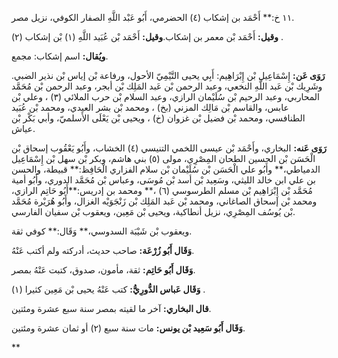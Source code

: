 ١١ خ:** أَحْمَد بن إشكاب (٤) الحضرمي، أَبُو عَبْد اللَّهِ الصفار الكوفي، نزيل مصر.

**وقيل:** أَحْمَد بْن معمر بن إشكاب.**وقيل:** أَحْمَد بْن عُبَيد اللَّهِ (١) بْن إشكاب (٢) .

**ويُقال:** اسم إشكاب: مجمع.

**رَوَى عَن:** إِسْمَاعِيل بْن إِبْرَاهِيم: أَبِي يحيى التَّيْمِيّ الأحول، ورفاعة بْن إياس بْن نذير الضبي. وشَرِيك بْن عَبد اللَّهِ النخعي، وعبد الرحمن بْن عَبد المَلِك بْن أبجر، وعبد الرحمن بْن مُحَمَّد المحاربي، وعبد الرحيم بْن سُلَيْمان الرازي، وعبد السلام بْن حرب الملائي (٣) ، وعلي بْن عابس، والقاسم بْن مَالِك المزني (بخ) ، ومحمد بْن بشر العبدي، ومحمد بْن عُبَيد الطنافسي، ومحمد بْن فضيل بْن غزوان (خ) ، ويحيى بْن يَعْلَى الأَسلميّ، وأبي بَكْر بْن عياش.

**رَوَى عَنه:** البخاري، وأَحْمَد بْن عيسى اللخمي التنيسي (٤) الخشاب، وأَبُو يَعْقُوب إسحاق بْن الْحَسَن بْن الحسين الطحان المِصْرِي، مولى (٥) بني هاشم، وبكر بْن سهل بْن إِسْمَاعِيل الدمياطي،** وأَبُو علي الْحَسَن بْن سُلَيْمان بْن سلام الفزاري الْحَافِظ:** قبيطة، والحسن بن علي ابن خالد الليثي، وسَعِيد بْن أسد بْن مُوسَى، وعباس بْن مُحَمَّد الدوري، وأَبُو أمية مُحَمَّد بْن إِبْرَاهِيم بْن مسلم الطرسوسي (٦) ،** ومحمد بن إدريس:**أَبُو حَاتِم الرازي، ومحمد بْن إسحاق الصاغاني، ومحمد بْن عَبد المَلِك بْن زَنْجَوَيْه الغزال، وأَبُو هُرَيْرة مُحَمَّد بْن يُوسُف المِصْرِي، نزيل أنطاكية، ويحيى بْن مَعِين، ويعقوب بْن سفيان الفارسي.

ويعقوب بْن شَيْبَة السدوسي،** وَقَال:** كوفي ثقة.

**وَقَال أَبُو زُرْعَة:** صاحب حديث، أدركته ولم أكتب عَنْهُ.

**وَقَال أَبُو حَاتِم:** ثقة، مأمون، صدوق، كتبت عَنْهُ بمصر.

**وَقَال عَباس الدُّورِيُّ:** كتب عَنْهُ يحيى بْن مَعِين كثيرا (١) .

**قال البخاري:** آخر ما لقيته بمصر سنة سبع عشرة ومئتين.

**وَقَال أَبُو سَعِيد بْن يونس:** مات سنة سبع (٢) أو ثمان عشرة ومئتين.

**